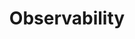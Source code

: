 ---
title: "Observability"
description: "View logging, monitoring, and diagnostic metrics"
weight: 9
draft: false
---